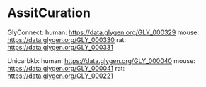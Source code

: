 # AssitCuration

GlyConnect:
human: https://data.glygen.org/GLY_000329
mouse: https://data.glygen.org/GLY_000330
rat: https://data.glygen.org/GLY_000331


Unicarbkb: 
human: https://data.glygen.org/GLY_000040
mouse: https://data.glygen.org/GLY_000041
rat: https://data.glygen.org/GLY_000221

